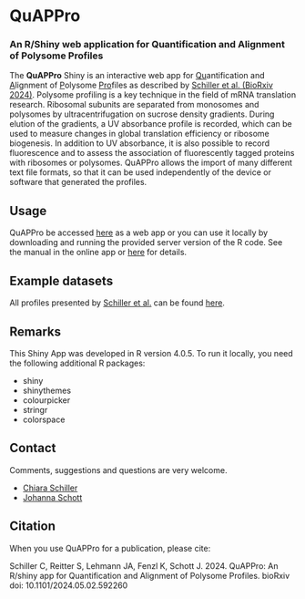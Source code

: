 # QuAPPro

### An R/Shiny web application for Quantification and Alignment of Polysome Profiles

The **QuAPPro** Shiny is an interactive web app for <ins>Qu</ins>antification and <ins>A</ins>lignment of <ins>P</ins>olysome <ins>Pro</ins>files as described by [Schiller et al. (BioRxiv 2024)](https://www.biorxiv.org/content/10.1101/2024.05.02.592260v1).
Polysome profiling is a key technique in the field of mRNA translation research. Ribosomal subunits are separated from monosomes and polysomes by ultracentrifugation on sucrose density gradients. During elution of the gradients, a UV absorbance profile is recorded, which can be used to measure changes in global translation efficiency or ribosome biogenesis. In addition to UV absorbance, it is also possible to record fluorescence and to assess the association of fluorescently tagged proteins with ribosomes or polysomes. QuAPPro allows the import of many different text file formats, so that it can be used independently of the device or software that generated the profiles. 

## Usage
QuAPPro be accessed [here](https://www.umm.uni-heidelberg.de/biochemie/shiny/) as a web app or you can use it locally by downloading and running the provided server version of the R code.
See the manual in the online app or [here](https://github.com/johannaschott/QuAPPro/blob/main/QuAPPro_v0-1-0/QuAPPro_v0-1-0_manual.Rmd) for details. 

## Example datasets
All profiles presented by [Schiller et al.](https://www.biorxiv.org/content/10.1101/2024.05.02.592260v1) can be found [here](https://github.com/johannaschott/QuAPPro/tree/main/profile_data).

## Remarks
This Shiny App was developed in R version 4.0.5. To run it locally, you need the following additional R packages:
- shiny
- shinythemes
- colourpicker
- stringr
- colorspace

## Contact

Comments, suggestions and questions are very welcome.
- [Chiara Schiller](mailto:chiara.schiller@uni-heidelberg.de)
- [Johanna Schott](mailto:Johanna.Schott@medma.uni-heidelberg.de)

## Citation

When you use QuAPPro for a publication, please cite:

Schiller C, Reitter S, Lehmann JA, Fenzl K, Schott J. 2024. QuAPPro: An R/shiny app for Quantification and Alignment of
Polysome Profiles. bioRxiv doi: 10.1101/2024.05.02.592260

